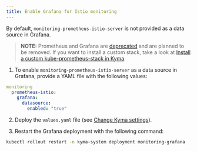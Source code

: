 ```yaml
---
title: Enable Grafana for Istio monitoring    
---
```


By default, `monitoring-prometheus-istio-server` is not provided as a data source in Grafana.

> **NOTE:** Prometheus and Grafana are [deprecated](https://kyma-project.io/blog/2022/12/9/monitoring-deprecation) and are planned to be removed. If you want to install a custom stack, take a look at [Install a custom kube-prometheus-stack in Kyma](https://github.com/kyma-project/examples/tree/main/prometheus).

1. To enable `monitoring-prometheus-istio-server` as a data source in Grafana, provide a YAML file with the following values:

  ```yaml
  monitoring  
    prometheus-istio:
      grafana:
        datasource:
          enabled: "true"
  ```

2. Deploy the `values.yaml` file (see [Change Kyma settings](./03-change-kyma-config-values.md)).

3. Restart the Grafana deployment with the following command:

  ```bash
  kubectl rollout restart -n kyma-system deployment monitoring-grafana
  ```
